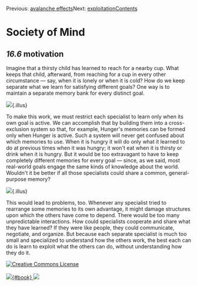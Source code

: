 <div class="chapnav">

<span class="prev">Previous: [avalanche
effects](./som-16.5.html)</span><span class="next">Next:
[exploitation](./som-16.7.html)</span><span
class="contents">[Contents](index.html)</span>
<div class="titlebar">

Society of Mind
===============

</div>

</div>

*16.6* motivation
-----------------

Imagine that a thirsty child has learned to reach for a nearby cup. What
keeps that child, afterward, from reaching for a cup in every other
circumstance — say, when it is lonely or when it is cold? How do we keep
separate what we learn for satisfying different goals? One way is to
maintain a separate memory bank for every distinct goal.

![](./illus/ch16/16-7.png){.illus}

To make this work, we must restrict each specialist to learn only when
its own goal is active. We can accomplish that by building them into a
cross-exclusion system so that, for example, Hunger's memories can be
formed only when Hunger is active. Such a system will never get confused
about which memories to use. When it is hungry it will do only what it
learned to do at previous times when it was hungry; it won't eat when it
is thirsty or drink when it is hungry. But it would be too extravagant
to have to keep completely different memories for every goal — since, as
we said, most real-world goals engage the same kinds of knowledge about
the world. Wouldn't it be better if all those specialists could share a
common, general-purpose memory?

![](./illus/ch16/16-8.png){.illus}

This would lead to problems, too. Whenever any specialist tried to
rearrange some memories to its own advantage, it might damage structures
upon which the others have come to depend. There would be too many
unpredictable interactions. How could specialists cooperate and share
what they have learned? If they were like people, they could
communicate, negotiate, and organize. But because each separate
specialist is much too small and specialized to understand how the
others work, the best each can do is learn to exploit what the others
can do, without understanding how they do it.

<div class="footer">

[![Creative Commons
License](http://i.creativecommons.org/l/by-nc-sa/3.0/80x15.png)](http://creativecommons.org/licenses/by-nc-sa/3.0/deed.en_US)\
\
[![](./images/som_book.jpeg){#book}
![](./images/a_logo_17.gif)](http://www.amazon.com/gp/product/0671657135?ie=UTF8&camp=1789&creativeASIN=0671657135&linkCode=xm2&tag=marvinminsky)

</div>
